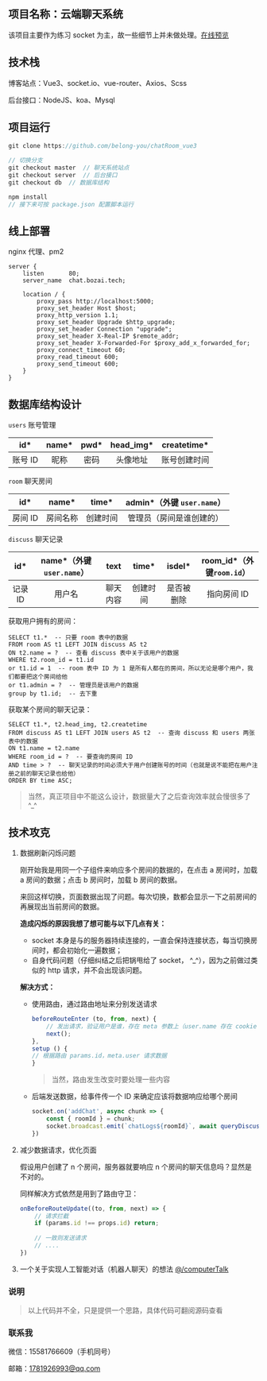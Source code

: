 ## 项目名称：云端聊天系统

该项目主要作为练习 socket 为主，故一些细节上并未做处理。[在线预览](http://chat.bozai.tech)

## 技术栈

博客站点：Vue3、socket.io、vue-router、Axios、Scss

后台接口：NodeJS、koa、Mysql

## 项目运行

```js
git clone https://github.com/belong-you/chatRoom_vue3

// 切换分支
git checkout master  // 聊天系统站点
git checkout server  // 后台接口
git checkout db  // 数据库结构

npm install
// 接下来可按 package.json 配置脚本运行
```

## 线上部署

nginx 代理、pm2

```nginx
server {
    listen       80;
    server_name  chat.bozai.tech;

    location / {
        proxy_pass http://localhost:5000;
        proxy_set_header Host $host;
        proxy_http_version 1.1; 
        proxy_set_header Upgrade $http_upgrade;
        proxy_set_header Connection "upgrade";
        proxy_set_header X-Real-IP $remote_addr;
        proxy_set_header X-Forwarded-For $proxy_add_x_forwarded_for;
        proxy_connect_timeout 60;
        proxy_read_timeout 600;
        proxy_send_timeout 600;
    }
}
```

## 数据库结构设计

`users` 账号管理

|   id*   | name* | pwd* | head_img* | createtime*  |
| :-----: | :---: | :--: | :-------: | :----------: |
| 账号 ID | 昵称  | 密码 | 头像地址  | 账号创建时间 |

`room`  聊天房间

|   id*   |  name*   |  time*   | admin*（外键 `user.name`） |
| :-----: | :------: | :------: | :------------------------: |
| 房间 ID | 房间名称 | 创建时间 |  管理员（房间是谁创建的）  |

`discuss` 聊天记录

|   id*   | name*（外键`user.name`） |   text   |  time*   |   isdel*   | room_id*（外键`room.id`） |
| :-----: | :----------------------: | :------: | :------: | :--------: | :-----------------------: |
| 记录 ID |          用户名          | 聊天内容 | 创建时间 | 是否被删除 |        指向房间 ID        |

获取用户拥有的房间：

```mysql
SELECT t1.*  -- 只要 room 表中的数据
FROM room AS t1 LEFT JOIN discuss AS t2 
ON t2.name = ?  -- 查看 discuss 表中关于该用户的数据
WHERE t2.room_id = t1.id
or t1.id = 1  -- room 表中 ID 为 1 是所有人都在的房间，所以无论是哪个用户，我们都要把这个房间给他
or t1.admin = ?  -- 管理员是该用户的数据
group by t1.id;  -- 去下重
```

获取某个房间的聊天记录：

```mysql
SELECT t1.*, t2.head_img, t2.createtime
FROM discuss AS t1 LEFT JOIN users AS t2  -- 查询 discuss 和 users 两张表中的数据
ON t1.name = t2.name 
WHERE room_id = ?  -- 要查询的房间 ID
AND time > ?  -- 聊天记录的时间必须大于用户创建账号的时间（也就是说不能把在用户注册之前的聊天记录也给他）
ORDER BY time ASC;
```

> 当然，真正项目中不能这么设计，数据量大了之后查询效率就会慢很多了 ^_^

## 技术攻克

1. 数据刷新闪烁问题

    刚开始我是用同一个子组件来响应多个房间的数据的，在点击 a 房间时，加载 a 房间的数据；点击 b 房间时，加载 b 房间的数据。

    来回这样切换，页面数据出现了问题。每次切换，数都会显示一下之前房间的再展现出当前房间的数据。

    **造成闪烁的原因我想了想可能与以下几点有关：**

    - socket 本身是与的服务器持续连接的，一直会保持连接状态，每当切换房间时，都会初始化一遍数据；
    - 自身代码问题（仔细纠结之后把锅甩给了 socket， ^_^），因为之前做过类似的 http 请求，并不会出现该问题。

    **解决方式：**

    - 使用路由，通过路由地址来分别发送请求

        ```js
        beforeRouteEnter (to, from, next) {
            // 发出请求，验证用户是谁，存在 meta 参数上（user.name 存在 cookie 上）
            next();
        },
        setup () {
        // 根据路由 params.id，meta.user 请求数据
        }
        ```
        
        > 当然，路由发生改变时要处理一些内容
        
    - 后端发送数据，给事件传一个 ID 来确定应该将数据响应给哪个房间

        ```js
        socket.on('addChat', async chunk => {
            const { roomId } = chunk;
            socket.broadcast.emit(`chatLogs${roomId}`, await queryDiscuss(roomId));
        })
        ```

2. 减少数据请求，优化页面

    假设用户创建了 n 个房间，服务器就要响应 n 个房间的聊天信息吗？显然是不对的。
    
    同样解决方式依然是用到了路由守卫：
    
    ```js
    onBeforeRouteUpdate((to, from, next) => {
    	// 请求拦截
        if (params.id !== props.id) return;
        
        // 一致则发送请求
        // ....
    })
    ```

3. 一个关于实现人工智能对话（机器人聊天）的想法 [@/computerTalk](https://github.com/belong-you/computerTalk)

### 说明

> 以上代码并不全，只是提供一个思路，具体代码可翻阅源码查看

### 联系我

微信：15581766609（手机同号）

邮箱：1781926993@qq.com